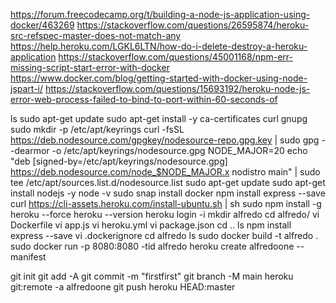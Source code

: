 https://forum.freecodecamp.org/t/building-a-node-js-application-using-docker/463269
https://stackoverflow.com/questions/26595874/heroku-src-refspec-master-does-not-match-any
https://help.heroku.com/LGKL6LTN/how-do-i-delete-destroy-a-heroku-application
https://stackoverflow.com/questions/45001168/npm-err-missing-script-start-error-with-docker
https://www.docker.com/blog/getting-started-with-docker-using-node-jspart-i/
https://stackoverflow.com/questions/15693192/heroku-node-js-error-web-process-failed-to-bind-to-port-within-60-seconds-of

ls
sudo apt-get update
sudo apt-get install -y ca-certificates curl gnupg
sudo mkdir -p /etc/apt/keyrings
curl -fsSL https://deb.nodesource.com/gpgkey/nodesource-repo.gpg.key | sudo gpg --dearmor -o /etc/apt/keyrings/nodesource.gpg
NODE_MAJOR=20
echo "deb [signed-by=/etc/apt/keyrings/nodesource.gpg] https://deb.nodesource.com/node_$NODE_MAJOR.x nodistro main" | sudo tee /etc/apt/sources.list.d/nodesource.list
sudo apt-get update
sudo apt-get install nodejs -y
node -v
sudo snap install docker
npm install express --save
curl https://cli-assets.heroku.com/install-ubuntu.sh | sh
sudo npm install -g heroku --force
heroku --version
heroku login -i
mkdir alfredo
cd alfredo/
vi Dockerfile
vi app.js
vi heroku.yml
vi package.json
cd ..
ls
npm install express --save
vi .dockerignore
cd alfredo
ls
sudo docker build -t alfredo .
sudo docker run -p 8080:8080 -tid alfredo
heroku create alfredoone --manifest

git init
git add -A
git commit -m "firstfirst"
git branch -M main
heroku git:remote -a alfredoone
git push heroku HEAD:master
